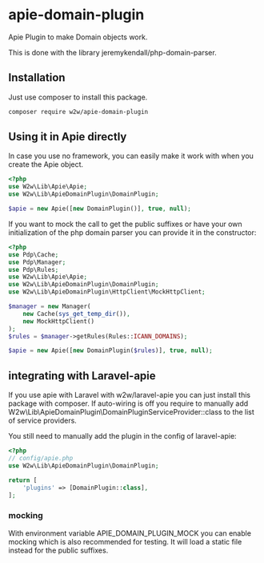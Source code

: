 # apie-domain-plugin
Apie Plugin to make Domain objects work.

This is done with the library jeremykendall/php-domain-parser.

## Installation
Just use composer to install this package.
```bash
composer require w2w/apie-domain-plugin
```

## Using it in Apie directly
In case you use no framework, you can easily make it work with when you create the Apie object.

```php
<?php
use W2w\Lib\Apie\Apie;
use W2w\Lib\ApieDomainPlugin\DomainPlugin;

$apie = new Apie([new DomainPlugin()], true, null);
```

If you want to mock the call to get the public suffixes or have your own
initialization of the php domain parser you can provide it in the constructor:

```php
<?php
use Pdp\Cache;
use Pdp\Manager;
use Pdp\Rules;
use W2w\Lib\Apie\Apie;
use W2w\Lib\ApieDomainPlugin\DomainPlugin;
use W2w\Lib\ApieDomainPlugin\HttpClient\MockHttpClient;

$manager = new Manager(
    new Cache(sys_get_temp_dir()),
    new MockHttpClient()
);
$rules = $manager->getRules(Rules::ICANN_DOMAINS);

$apie = new Apie([new DomainPlugin($rules)], true, null);
```

## integrating with Laravel-apie
If you use apie with Laravel with w2w/laravel-apie you can just install this package with composer.
If auto-wiring is off you require to manually add W2w\Lib\ApieDomainPlugin\DomainPluginServiceProvider::class to the list
of service providers.

You still need to manually add the plugin in the config of laravel-apie:
```php
<?php
// config/apie.php
use W2w\Lib\ApieDomainPlugin\DomainPlugin;

return [
    'plugins' => [DomainPlugin::class],
];
```

### mocking 
With environment variable APIE_DOMAIN_PLUGIN_MOCK you can enable mocking which is also recommended for testing. It will load
a static file instead for the public suffixes.
